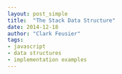 ```yaml
---
layout: post_simple
title:  "The Stack Data Structure"
date: 2014-12-18
author: "Clark Feusier"
tags:
- javascript
- data structures
- implementation examples
---
```

